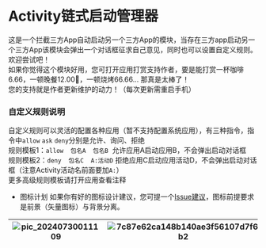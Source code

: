 # Activity链式启动管理器
这是一个拦截三方App自动启动另一个三方App的模块，当存在三方app启动另一个三方App该模块会弹出一个对话框征求自己意见，同时也可以设置自定义规则。 欢迎尝试吧！  
如果你觉得这个模块好用，您可打开应用打赏支持作者，要是能打赏一杯咖啡6.66，一顿晚餐12.00🍯，一顿烧烤66.66... 那真是太棒了！  
您的支持就是作者更新维护的动力！（每次更新需重启手机）  

### 自定义规则说明
自定义规则可以灵活的配置各种应用（暂不支持配置系统应用），有三种指令，指令中`allow` `ask` `deny`分别是允许、询问、拒绝  
规则模板1：`allow  包名A  包名B` &nbsp;允许应用A启动应用B，不会弹出启动对话框  
规则模板2：`deny  包名C  A:活动D`&nbsp;拒绝应用C启动应用活动D，不会弹出启动对话框（注意Activity活动名前面要加`A:`）  
更多高级规则模板请打开应用查看注释  

- 图标计划 如果你有好的图标设计建议，您可提一个[Issue建议](https://github.com/Xposed-Modules-Repo/com.alphi.actvityopenmanager/issues)，图标前提要求是前景（矢量图标）与背景分离。

|![pic_20240730011109](https://github.com/user-attachments/assets/6c49a861-8faf-4fa7-be59-cddabc0d941c)|![7c87e62ca148b140ae3f56107d7f6b2](https://github.com/user-attachments/assets/4b4cf852-9732-48f3-b637-190baff93d46)|
|:---:|:---:|
